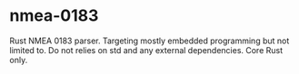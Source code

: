 # nmea-0183
Rust NMEA 0183 parser. Targeting mostly embedded programming but not limited to. Do not relies on std and any external dependencies. Core Rust only.
